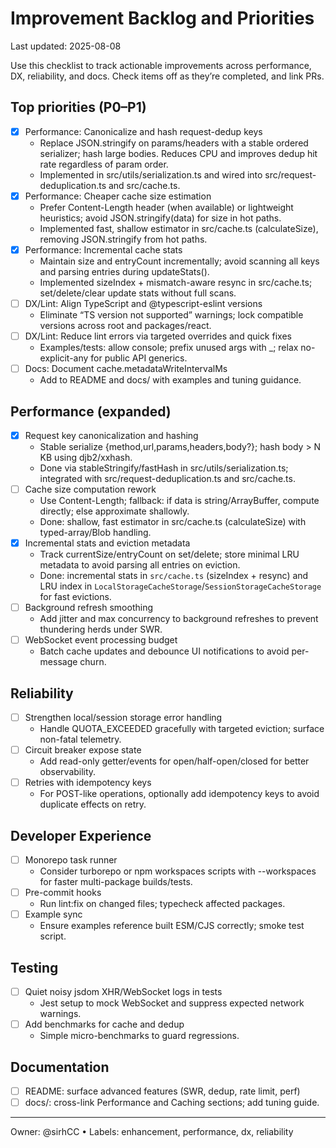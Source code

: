 # Improvement Backlog and Priorities

Last updated: 2025-08-08

Use this checklist to track actionable improvements across performance, DX, reliability, and docs. Check items off as they’re completed, and link PRs.

## Top priorities (P0–P1)

- [x] Performance: Canonicalize and hash request-dedup keys
  - Replace JSON.stringify on params/headers with a stable ordered serializer; hash large bodies. Reduces CPU and improves dedup hit rate regardless of param order.
  - Implemented in src/utils/serialization.ts and wired into src/request-deduplication.ts and src/cache.ts.
- [x] Performance: Cheaper cache size estimation
  - Prefer Content-Length header (when available) or lightweight heuristics; avoid JSON.stringify(data) for size in hot paths.
  - Implemented fast, shallow estimator in src/cache.ts (calculateSize), removing JSON.stringify from hot paths.
- [x] Performance: Incremental cache stats
  - Maintain size and entryCount incrementally; avoid scanning all keys and parsing entries during updateStats().
  - Implemented sizeIndex + mismatch-aware resync in src/cache.ts; set/delete/clear update stats without full scans.
- [ ] DX/Lint: Align TypeScript and @typescript-eslint versions
  - Eliminate “TS version not supported” warnings; lock compatible versions across root and packages/react.
- [ ] DX/Lint: Reduce lint errors via targeted overrides and quick fixes
  - Examples/tests: allow console; prefix unused args with _; relax no-explicit-any for public API generics.
- [ ] Docs: Document cache.metadataWriteIntervalMs
  - Add to README and docs/ with examples and tuning guidance.

## Performance (expanded)

- [x] Request key canonicalization and hashing
  - Stable serialize {method,url,params,headers,body?}; hash body > N KB using djb2/xxhash.
  - Done via stableStringify/fastHash in src/utils/serialization.ts; integrated with src/request-deduplication.ts and src/cache.ts.
- [ ] Cache size computation rework
  - Use Content-Length; fallback: if data is string/ArrayBuffer, compute directly; else approximate shallowly.
  - Done: shallow, fast estimator in src/cache.ts (calculateSize) with typed-array/Blob handling.
- [x] Incremental stats and eviction metadata
  - Track currentSize/entryCount on set/delete; store minimal LRU metadata to avoid parsing all entries on eviction.
  - Done: incremental stats in `src/cache.ts` (sizeIndex + resync) and LRU index in `LocalStorageCacheStorage`/`SessionStorageCacheStorage` for fast evictions.
- [ ] Background refresh smoothing
  - Add jitter and max concurrency to background refreshes to prevent thundering herds under SWR.
- [ ] WebSocket event processing budget
  - Batch cache updates and debounce UI notifications to avoid per-message churn.

## Reliability

- [ ] Strengthen local/session storage error handling
  - Handle QUOTA_EXCEEDED gracefully with targeted eviction; surface non-fatal telemetry.
- [ ] Circuit breaker expose state
  - Add read-only getter/events for open/half-open/closed for better observability.
- [ ] Retries with idempotency keys
  - For POST-like operations, optionally add idempotency keys to avoid duplicate effects on retry.

## Developer Experience

- [ ] Monorepo task runner
  - Consider turborepo or npm workspaces scripts with --workspaces for faster multi-package builds/tests.
- [ ] Pre-commit hooks
  - Run lint:fix on changed files; typecheck affected packages.
- [ ] Example sync
  - Ensure examples reference built ESM/CJS correctly; smoke test script.

## Testing

- [ ] Quiet noisy jsdom XHR/WebSocket logs in tests
  - Jest setup to mock WebSocket and suppress expected network warnings.
- [ ] Add benchmarks for cache and dedup
  - Simple micro-benchmarks to guard regressions.

## Documentation

- [ ] README: surface advanced features (SWR, dedup, rate limit, perf)
- [ ] docs/: cross-link Performance and Caching sections; add tuning guide.

---

Owner: @sirhCC  •  Labels: enhancement, performance, dx, reliability
